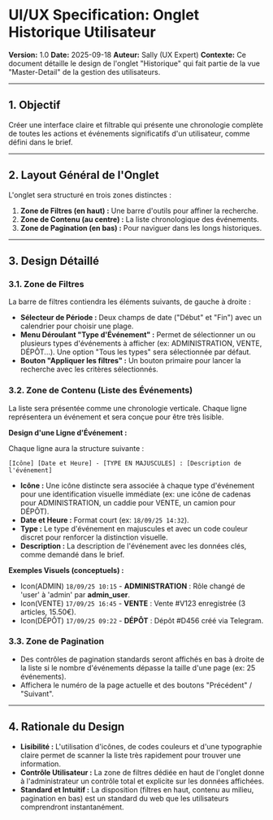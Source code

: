 # UI/UX Specification: Onglet Historique Utilisateur

**Version:** 1.0
**Date:** 2025-09-18
**Auteur:** Sally (UX Expert)
**Contexte:** Ce document détaille le design de l'onglet "Historique" qui fait partie de la vue "Master-Detail" de la gestion des utilisateurs.

---

## 1. Objectif

Créer une interface claire et filtrable qui présente une chronologie complète de toutes les actions et événements significatifs d'un utilisateur, comme défini dans le brief.

---

## 2. Layout Général de l'Onglet

L'onglet sera structuré en trois zones distinctes :

1.  **Zone de Filtres (en haut) :** Une barre d'outils pour affiner la recherche.
2.  **Zone de Contenu (au centre) :** La liste chronologique des événements.
3.  **Zone de Pagination (en bas) :** Pour naviguer dans les longs historiques.

---

## 3. Design Détaillé

### 3.1. Zone de Filtres

La barre de filtres contiendra les éléments suivants, de gauche à droite :

- **Sélecteur de Période :** Deux champs de date ("Début" et "Fin") avec un calendrier pour choisir une plage.
- **Menu Déroulant "Type d'Événement" :** Permet de sélectionner un ou plusieurs types d'événements à afficher (ex: ADMINISTRATION, VENTE, DÉPÔT...). Une option "Tous les types" sera sélectionnée par défaut.
- **Bouton "Appliquer les filtres" :** Un bouton primaire pour lancer la recherche avec les critères sélectionnés.

### 3.2. Zone de Contenu (Liste des Événements)

La liste sera présentée comme une chronologie verticale. Chaque ligne représentera un événement et sera conçue pour être très lisible.

**Design d'une Ligne d'Événement :**

Chaque ligne aura la structure suivante :

`[Icône] [Date et Heure] - [TYPE EN MAJUSCULES] : [Description de l'événement]`

- **Icône :** Une icône distincte sera associée à chaque type d'événement pour une identification visuelle immédiate (ex: une icône de cadenas pour ADMINISTRATION, un caddie pour VENTE, un camion pour DÉPÔT).
- **Date et Heure :** Format court (ex: `18/09/25 14:32`).
- **Type :** Le type d'événement en majuscules et avec un code couleur discret pour renforcer la distinction visuelle.
- **Description :** La description de l'événement avec les données clés, comme demandé dans le brief.

**Exemples Visuels (conceptuels) :**

- Icon(ADMIN) `18/09/25 10:15` - **ADMINISTRATION** : Rôle changé de 'user' à 'admin' par **admin_user**.
- Icon(VENTE) `17/09/25 16:45` - **VENTE** : Vente #V123 enregistrée (3 articles, 15.50€).
- Icon(DÉPÔT) `17/09/25 09:22` - **DÉPÔT** : Dépôt #D456 créé via Telegram.

### 3.3. Zone de Pagination

- Des contrôles de pagination standards seront affichés en bas à droite de la liste si le nombre d'événements dépasse la taille d'une page (ex: 25 événements).
- Affichera le numéro de la page actuelle et des boutons "Précédent" / "Suivant".

---

## 4. Rationale du Design

- **Lisibilité :** L'utilisation d'icônes, de codes couleurs et d'une typographie claire permet de scanner la liste très rapidement pour trouver une information.
- **Contrôle Utilisateur :** La zone de filtres dédiée en haut de l'onglet donne à l'administrateur un contrôle total et explicite sur les données affichées.
- **Standard et Intuitif :** La disposition (filtres en haut, contenu au milieu, pagination en bas) est un standard du web que les utilisateurs comprendront instantanément.
